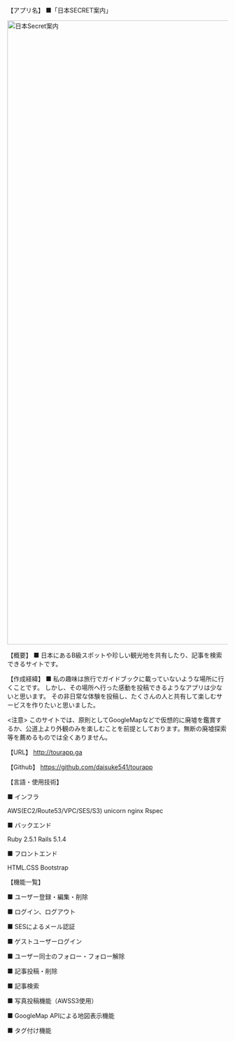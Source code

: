 【アプリ名】
  ■「日本SECRET案内」


<img width="1428" alt="日本Secret案内" src="https://user-images.githubusercontent.com/54613916/88804206-8a3b9580-d1e8-11ea-94b4-77ad4889d561.png">

【概要】
  ■ 日本にあるB級スポットや珍しい観光地を共有したり、記事を検索できるサイトです。


【作成経緯】
  ■ 私の趣味は旅行でガイドブックに載っていないような場所に行くことです。
  しかし、その場所へ行った感動を投稿できるようなアプリは少ないと思います。
  その非日常な体験を投稿し、たくさんの人と共有して楽しむサービスを作りたいと思いました。

<注意>
このサイトでは、原則としてGoogleMapなどで仮想的に廃墟を鑑賞するか、公道上より外観のみを楽しむことを前提としております。無断の廃墟探索等を薦めるものでは全くありません。




【URL】
http://tourapp.ga


【Github】
https://github.com/daisuke541/tourapp




【言語・使用技術】


■ インフラ

AWS(EC2/Route53/VPC/SES/S3)
unicorn
nginx
Rspec


■ バックエンド

Ruby 2.5.1
Rails 5.1.4


■ フロントエンド

HTML.CSS
Bootstrap




【機能一覧】

■ ユーザー登録・編集・削除

■ ログイン、ログアウト

■ SESによるメール認証

■ ゲストユーザーログイン

■ ユーザー同士のフォロー・フォロー解除

■ 記事投稿・削除

■ 記事検索

■ 写真投稿機能（AWSS3使用）

■ GoogleMap APIによる地図表示機能

■ タグ付け機能
